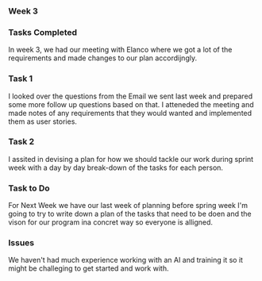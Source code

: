 ### Week 3
### Tasks Completed
In week 3, we had our meeting with Elanco where we got a lot of the requirements and made changes to our plan accordijngly.
### Task 1
I looked over the questions from the Email we sent last week and prepared some more follow up questions based on that. I atteneded the meeting and made notes of any requirements that they would wanted and implemented them as user stories.
### Task 2
I assited in devising a plan for how we should tackle our work during sprint week with a day by day break-down of the tasks for each person.
### Task to Do
For Next Week we have our last week of planning before spring week I'm going to try to write down a plan of the tasks that need to be doen and the vison for our program ina  concret way so everyone is alligned.
### Issues
We haven't had much experience working with an AI and training it so it might be challeging to get started and work with.
